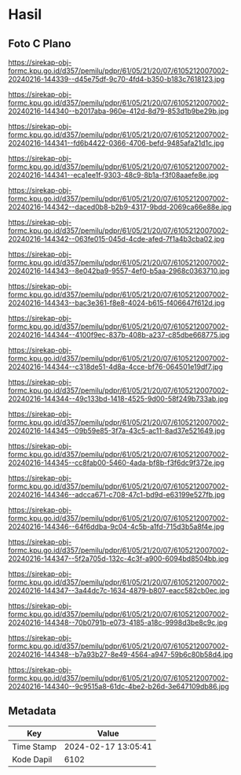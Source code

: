# Hasil

## Foto C Plano

https://sirekap-obj-formc.kpu.go.id/d357/pemilu/pdpr/61/05/21/20/07/6105212007002-20240216-144339--d45e75df-9c70-4fd4-b350-b183c7618123.jpg

https://sirekap-obj-formc.kpu.go.id/d357/pemilu/pdpr/61/05/21/20/07/6105212007002-20240216-144340--b2017aba-960e-412d-8d79-853d1b9be29b.jpg

https://sirekap-obj-formc.kpu.go.id/d357/pemilu/pdpr/61/05/21/20/07/6105212007002-20240216-144341--fd6b4422-0366-4706-befd-9485afa21d1c.jpg

https://sirekap-obj-formc.kpu.go.id/d357/pemilu/pdpr/61/05/21/20/07/6105212007002-20240216-144341--eca1ee1f-9303-48c9-8b1a-f3f08aaefe8e.jpg

https://sirekap-obj-formc.kpu.go.id/d357/pemilu/pdpr/61/05/21/20/07/6105212007002-20240216-144342--daced0b8-b2b9-4317-9bdd-2069ca66e88e.jpg

https://sirekap-obj-formc.kpu.go.id/d357/pemilu/pdpr/61/05/21/20/07/6105212007002-20240216-144342--063fe015-045d-4cde-afed-7f1a4b3cba02.jpg

https://sirekap-obj-formc.kpu.go.id/d357/pemilu/pdpr/61/05/21/20/07/6105212007002-20240216-144343--8e042ba9-9557-4ef0-b5aa-2968c0363710.jpg

https://sirekap-obj-formc.kpu.go.id/d357/pemilu/pdpr/61/05/21/20/07/6105212007002-20240216-144343--bac3e361-f8e8-4024-b615-f406647f612d.jpg

https://sirekap-obj-formc.kpu.go.id/d357/pemilu/pdpr/61/05/21/20/07/6105212007002-20240216-144344--4100f9ec-837b-408b-a237-c85dbe668775.jpg

https://sirekap-obj-formc.kpu.go.id/d357/pemilu/pdpr/61/05/21/20/07/6105212007002-20240216-144344--c318de51-4d8a-4cce-bf76-064501e19df7.jpg

https://sirekap-obj-formc.kpu.go.id/d357/pemilu/pdpr/61/05/21/20/07/6105212007002-20240216-144344--49c133bd-1418-4525-9d00-58f249b733ab.jpg

https://sirekap-obj-formc.kpu.go.id/d357/pemilu/pdpr/61/05/21/20/07/6105212007002-20240216-144345--09b59e85-3f7a-43c5-ac11-8ad37e521649.jpg

https://sirekap-obj-formc.kpu.go.id/d357/pemilu/pdpr/61/05/21/20/07/6105212007002-20240216-144345--cc8fab00-5460-4ada-bf8b-f3f6dc9f372e.jpg

https://sirekap-obj-formc.kpu.go.id/d357/pemilu/pdpr/61/05/21/20/07/6105212007002-20240216-144346--adcca671-c708-47c1-bd9d-e63199e527fb.jpg

https://sirekap-obj-formc.kpu.go.id/d357/pemilu/pdpr/61/05/21/20/07/6105212007002-20240216-144346--64f6ddba-9c04-4c5b-a1fd-715d3b5a8f4e.jpg

https://sirekap-obj-formc.kpu.go.id/d357/pemilu/pdpr/61/05/21/20/07/6105212007002-20240216-144347--5f2a705d-132c-4c3f-a900-6094bd8504bb.jpg

https://sirekap-obj-formc.kpu.go.id/d357/pemilu/pdpr/61/05/21/20/07/6105212007002-20240216-144347--3a44dc7c-1634-4879-b807-eacc582cb0ec.jpg

https://sirekap-obj-formc.kpu.go.id/d357/pemilu/pdpr/61/05/21/20/07/6105212007002-20240216-144348--70b0791b-e073-4185-a18c-9998d3be8c9c.jpg

https://sirekap-obj-formc.kpu.go.id/d357/pemilu/pdpr/61/05/21/20/07/6105212007002-20240216-144348--b7a93b27-8e49-4564-a947-59b6c80b58d4.jpg

https://sirekap-obj-formc.kpu.go.id/d357/pemilu/pdpr/61/05/21/20/07/6105212007002-20240216-144340--9c9515a8-61dc-4be2-b26d-3e647109db86.jpg


## Metadata

| Key        | Value               |
| ---------- | ------------------- |
| Time Stamp | 2024-02-17 13:05:41 |
| Kode Dapil | 6102                |



